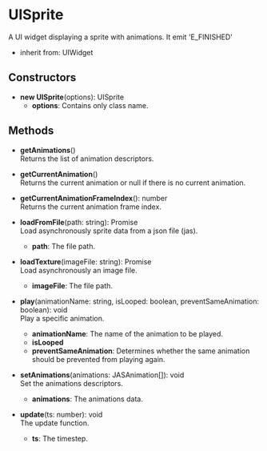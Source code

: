 # UISprite

A UI widget displaying a sprite with animations.
It emit 'E_FINISHED'
- inherit from: UIWidget
## Constructors
- **new UISprite**(options): UISprite   
   - **options**: Contains only class name.
## Methods
- **getAnimations**()   
Returns the list of animation descriptors.

- **getCurrentAnimation**()   
Returns the current animation or null if there is no current animation.

- **getCurrentAnimationFrameIndex**(): number   
Returns the current animation frame index.

- **loadFromFile**(path: string): Promise   
Load asynchronously sprite data from a json file (jas).
   - **path**: The file path.

- **loadTexture**(imageFile: string): Promise   
Load asynchronously an image file.
   - **imageFile**: The file path.

- **play**(animationName: string, isLooped: boolean, preventSameAnimation: boolean): void   
Play a specific animation.
   - **animationName**: The name of the animation to be played.
   - **isLooped**
   - **preventSameAnimation**: Determines whether the same animation should be prevented from playing again.

- **setAnimations**(animations: JASAnimation[]): void   
Set the animations descriptors.
   - **animations**: The animations data.

- **update**(ts: number): void   
The update function.
   - **ts**: The timestep.
